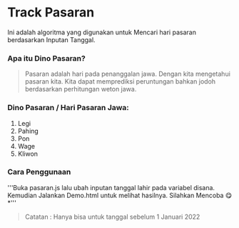 # Track Pasaran

Ini adalah algoritma yang digunakan untuk Mencari hari pasaran berdasarkan Inputan Tanggal.

### Apa itu Dino Pasaran?
> Pasaran adalah hari pada penanggalan jawa. Dengan kita mengetahui pasaran kita. Kita dapat memprediksi peruntungan bahkan jodoh berdasarkan perhitungan weton jawa. 

### Dino Pasaran / Hari Pasaran Jawa: 

1. Legi
2. Pahing
3. Pon
4. Wage
5. Kliwon


### Cara Penggunaan 

'''Buka pasaran.js lalu ubah inputan tanggal lahir pada variabel disana. Kemudian Jalankan Demo.html untuk melihat hasilnya. Silahkan Mencoba :yum: *'''


> Catatan : Hanya bisa untuk tanggal sebelum 1 Januari 2022